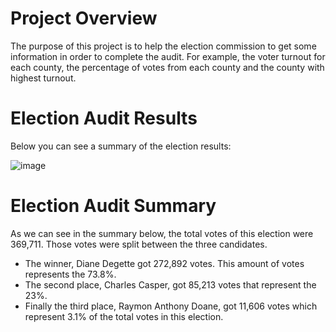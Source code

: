 # Project Overview

The purpose of this project is to help the election commission to get some information in order to complete the audit. For example, the voter turnout for each county, the percentage of votes from each county and the county with highest turnout.

# Election Audit Results

Below you can see a summary of the election results:

![image](https://user-images.githubusercontent.com/95327338/149644585-fea25558-c3fd-4315-b38a-215f9275a6eb.png)

# Election Audit Summary

As we can see in the summary below, the total votes of this election were 369,711. Those votes were split between the three candidates.

* The winner, Diane Degette got 272,892 votes. This amount of votes represents the 73.8%. 
* The second place, Charles Casper, got 85,213 votes that represent the 23%. 
* Finally the third place, Raymon Anthony Doane, got 11,606 votes which represent 3.1% of the total votes in this election. 

